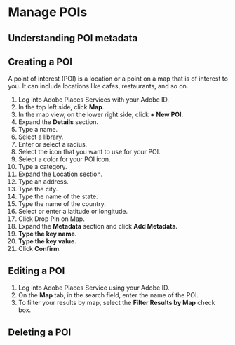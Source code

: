 # Manage POIs

## Understanding POI metadata

## Creating a POI

A point of interest \(POI\) is a location or a point on a map that is of interest to you. It can include locations like cafes, restaurants, and so on. 

1. Log into Adobe Places Services with your Adobe ID.
2. In the top left side, click **Map**.
3. In the map view, on the lower right side, click **+ New POI**. 
4. Expand the **Details** section.
5. Type a name.
6.  Select a library.
7. Enter or select a radius. 
8. Select the icon that you want to use for your POI.
9. Select a color for your POI icon.
10. Type a category.
11. Expand the Location section.
12. Type an address.
13. Type the city.
14. Type the name of the state.
15. Type the name of the country.
16. Select or enter a latitude or longitude.
17. Click Drop Pin on Map.
18. Expand the **Metadata** section and click **Add Metadata.**
19. **Type the key name.**
20. **Type the key value.**
21. Click **Confirm**.



## Editing a POI



1. Log into Adobe Places Service using your Adobe ID.
2. On the **Map** tab, in the search field, enter the name of the POI. 
3. To filter your results by map, select the **Filter Results by Map** check box. 

## Deleting a POI

